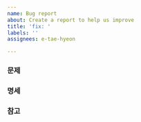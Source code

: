 ```yaml
---
name: Bug report
about: Create a report to help us improve
title: 'fix: '
labels: ''
assignees: e-tae-hyeon

---
```


### 문제

### 명세

### 참고
